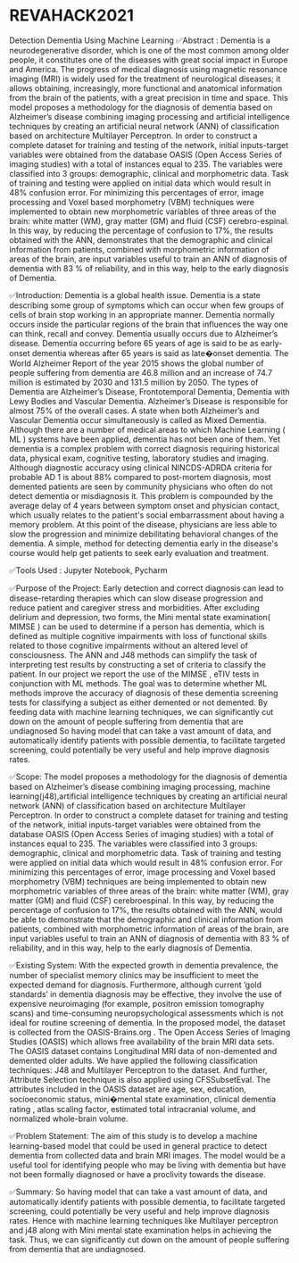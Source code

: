 # REVAHACK2021
Detection Dementia Using Machine Learning
✅Abstract : Dementia is a neurodegenerative disorder, which is one of the most common among older people, it constitutes one of the diseases with great social impact in Europe and America. The progress of medical diagnosis using magnetic resonance imaging (MRI) is widely used for the treatment of neurological diseases; it allows obtaining, increasingly, more functional and anatomical information from the brain of the patients, with a great precision in time and space. This model proposes a methodology for the diagnosis of dementia based on Alzheimer’s disease combining imaging processing and artificial intelligence techniques by creating an artificial neural network (ANN) of classification based on architecture Multilayer Perceptron. In order to construct a complete dataset for training and testing of the network, initial inputs-target variables were obtained from the database OASIS (Open Access Series of imaging studies) with a total of instances equal to 235. The variables were classified into 3 groups: demographic, clinical and morphometric data. Task of training and testing were applied on initial data which would result in 48% confusion error. For minimizing this percentages of error, image processing and Voxel based morphometry (VBM) techniques were implemented to obtain new morphometric variables of three areas of the brain: white matter (WM), gray matter (GM) and fluid (CSF) cerebro-espinal. In this way, by reducing the percentage of confusion to 17%, the results obtained with the ANN, demonstrates that the demographic and clinical information from patients, combined with morphometric information of areas of the brain, are input variables useful to train an ANN of diagnosis of dementia with 83 % of reliability, and in this way, help to the early diagnosis of Dementia.

✅Introduction: Dementia is a global health issue. Dementia is a state describing some group of symptoms which can occur when few groups of cells of brain stop working in an appropriate manner. Dementia normally occurs inside the particular regions of the brain that influences the way one can think, recall and convey. Dementia usually occurs due to Alzheimer’s disease. Dementia occurring before 65 years of age is said to be as early-onset dementia whereas after 65 years is said as late�onset dementia. The World Alzheimer Report of the year 2015 shows the global number of people suffering from dementia are 46.8 million and an increase of 74.7 million is estimated by 2030 and 131.5 million by 2050. The types of Dementia are Alzheimer’s Disease, Frontotemporal Dementia, Dementia with Lewy Bodies and Vascular Dementia. Alzheimer’s Disease is responsible for almost 75% of the overall cases. A state when both Alzheimer’s and Vascular Dementia occur simultaneously is called as Mixed Dementia. Although there are a number of medical areas to which Machine Learning ( ML ) systems have been applied, dementia has not been one of them. Yet dementia is a complex problem with correct diagnosis requiring historical data, physical exam, cognitive testing, laboratory studies and imaging. Although diagnostic accuracy using clinical NINCDS-ADRDA criteria for probable AD 1 is about 88% compared to post-mortem diagnosis, most demented patients are seen by community physicians who often do not detect dementia or misdiagnosis it. This problem is compounded by the average delay of 4 years between symptom onset and physician contact, which usually relates to the patient's social embarrassment about having a memory problem. At this point of the disease, physicians are less able to slow the progression and minimize debilitating behavioral changes of the dementia. A simple, method for detecting dementia early in the disease's course would help get patients to seek early evaluation and treatment.

✅Tools Used : Jupyter Notebook, Pycharm

✅Purpose of the Project: Early detection and correct diagnosis can lead to disease-retarding therapies which can slow disease progression and reduce patient and caregiver stress and morbidities. After excluding delirium and depression, two forms, the Mini mental state examination( MIMSE ) can be used to determine if a person has dementia, which is defined as multiple cognitive impairments with loss of functional skills related to those cognitive impairments without an altered level of consciousness. The ANN and J48 methods can simplify the task of interpreting test results by constructing a set of criteria to classify the patient. In our project we report the use of the MIMSE , eTIV tests in conjunction with ML methods. The goal was to determine whether ML methods improve the accuracy of diagnosis of these dementia screening tests for classifying a subject as either demented or not demented. By feeding data with machine learning techniques, we can significantly cut down on the amount of people suffering from dementia that are undiagnosed So having model that can take a vast amount of data, and automatically identify patients with possible dementia, to facilitate targeted screening, could potentially be very useful and help improve diagnosis rates.

✅Scope: The model proposes a methodology for the diagnosis of dementia based on Alzheimer’s disease combining imaging processing, machine learning(j48),artificial intelligence techniques by creating an artificial neural network (ANN) of classification based on architecture Multilayer Perceptron. In order to construct a complete dataset for training and testing of the network, initial inputs-target variables were obtained from the database OASIS (Open Access Series of imaging studies) with a total of instances equal to 235. The variables were classified into 3 groups: demographic, clinical and morphometric data. Task of training and testing were applied on initial data which would result in 48% confusion error. For minimizing this percentages of error, image processing and Voxel based morphometry (VBM) techniques are being implemented to obtain new morphometric variables of three areas of the brain: white matter (WM), gray matter (GM) and fluid (CSF) cerebroespinal. In this way, by reducing the percentage of confusion to 17%, the results obtained with the ANN, would be able to demonstrate that the demographic and clinical information from patients, combined with morphometric information of areas of the brain, are input variables useful to train an ANN of diagnosis of dementia with 83 % of reliability, and in this way, help to the early diagnosis of Dementia.

✅Existing System: With the expected growth in dementia prevalence, the number of specialist memory clinics may be insufficient to meet the expected demand for diagnosis. Furthermore, although current ’gold standards’ in dementia diagnosis may be effective, they involve the use of expensive neuroimaging (for example, positron emission tomography scans) and time-consuming neuropsychological assessments which is not ideal for routine screening of dementia. In the proposed model, the dataset is collected from the OASIS-Brains.org . The Open Access Series of Imaging Studies (OASIS) which allows free availability of the brain MRI data sets. The OASIS dataset contains Longitudinal MRI data of non-demented and demented older adults. We have applied the following classification techniques: J48 and Multilayer Perceptron to the dataset. And further, Attribute Selection technique is also applied using CFSSubsetEval. The attributes included in the OASIS dataset are age, sex, education, socioeconomic status, mini�mental state examination, clinical dementia rating , atlas scaling factor, estimated total intracranial volume, and normalized whole-brain volume.

✅Problem Statement: The aim of this study is to develop a machine learning-based model that could be used in general practice to detect dementia from collected data and brain MRI images. The model would be a useful tool for identifying people who may be living with dementia but have not been formally diagnosed or have a proclivity towards the disease.

✅Summary: So having model that can take a vast amount of data, and automatically identify patients with possible dementia, to facilitate targeted screening, could potentially be very useful and help improve diagnosis rates. Hence with machine learning techniques like Multilayer perceptron and j48 along with Mini mental state examination helps in achieving the task. Thus, we can significantly cut down on the amount of people suffering from dementia that are undiagnosed.
